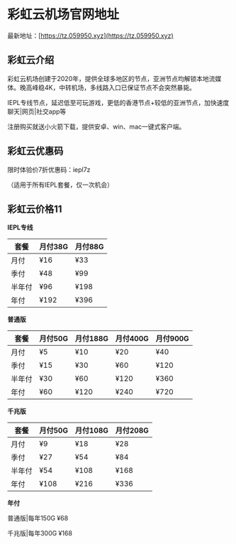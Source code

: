 # 彩虹云机场官网地址

最新地址：[https://tz.059950.xyz](https://tz.059950.xyz)

## 彩虹云介绍

彩虹云机场创建于2020年，提供全球多地区的节点，亚洲节点均解锁本地流媒体。晚高峰稳4K，中转机场，多线路入口已保证节点不会突然暴毙。

IEPL专线节点，延迟低至可玩游戏，更低的香港节点+较低的亚洲节点，加快速度 聊天|网页|社交app等

注册购买就送小火箭下载，提供安卓、win、mac一键式客户端。

## 彩虹云优惠码

限时体验价7折优惠码：iepl7z

（适用于所有IEPL套餐，仅一次机会）

## 彩虹云价格11

**IEPL专线**

|套餐|月付38G|月付88G|
|----|----|----|
|月付|¥16|¥33|
|季付|¥48|¥99|
|半年付|¥96|¥198|
|年付|¥192|¥396|

**普通版**

|套餐|月付50G|月付188G|月付400G|月付900G|
|----|----|----|----|----|
|月付|¥5|¥10|¥20|¥40|
|季付|¥15|¥30|¥60|¥120|
|半年付|¥30|¥60|¥120|¥360|
|年付|¥60|¥120|¥240|¥720|

**千兆版**

|套餐|月付50G|月付108G|月付208G|
|----|----|----|----|
|月付|¥9|¥18|¥28|
|季付|¥27|¥54|¥84|
|半年付|¥54|¥108|¥168|
|年付|¥108|¥216|¥336|

**年付**

普通版|每年150G ¥68

千兆版|每年300G ¥168

